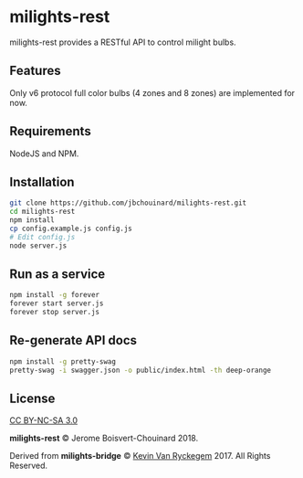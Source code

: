 # milights-rest

milights-rest provides a RESTful API to control milight bulbs.

## Features

Only v6 protocol full color bulbs (4 zones and 8 zones) are implemented for now.

## Requirements
NodeJS and NPM. 

## Installation

```bash
git clone https://github.com/jbchouinard/milights-rest.git
cd milights-rest
npm install
cp config.example.js config.js
# Edit config.js
node server.js
```

## Run as a service
```bash
npm install -g forever
forever start server.js
forever stop server.js
```

## Re-generate API docs
```bash
npm install -g pretty-swag
pretty-swag -i swagger.json -o public/index.html -th deep-orange
```

## License

[CC BY-NC-SA 3.0](https://creativecommons.org/licenses/by-nc-sa/3.0/)

**milights-rest**  &copy; Jerome Boisvert-Chouinard 2018.

Derived from **milights-bridge** &copy; [Kevin Van Ryckegem](http://signaware.com) 2017. All Rights Reserved.
